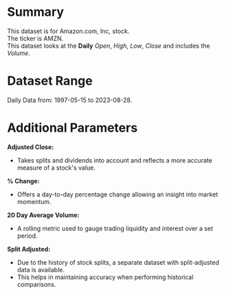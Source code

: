 # Summary

This dataset is for Amazon.com, Inc, stock.  
The ticker is AMZN.  
This dataset looks at the **Daily** _Open_, _High_, _Low_, _Close_ and includes the _Volume_.  

# Dataset Range

Daily Data from: 1997-05-15 to 2023-08-28.

# Additional Parameters

**Adjusted Close:**

* Takes splits and dividends into account and reflects a more accurate measure of a stock's value.  
 
**% Change:**

* Offers a day-to-day percentage change allowing an insight into market momentum.  

**20 Day Average Volume:**

* A rolling metric used to gauge trading liquidity and interest over a set period.

**Split Adjusted:**

* Due to the history of stock splits, a separate dataset with split-adjusted data is available.
* This helps in maintaining accuracy when performing historical comparisons.
